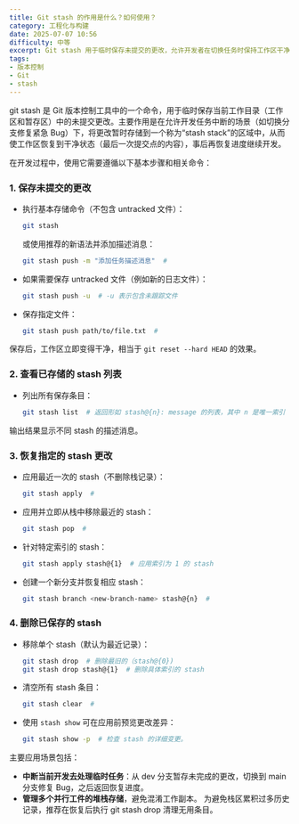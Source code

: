 ```yaml
---
title: Git stash 的作用是什么？如何使用？
category: 工程化与构建
date: 2025-07-07 10:56
difficulty: 中等
excerpt: Git stash 用于临时保存未提交的更改，允许开发者在切换任务时保持工作区干净。中等难度。
tags:
- 版本控制
- Git
- stash
---
```

git stash 是 Git 版本控制工具中的一个命令，用于临时保存当前工作目录（工作区和暂存区）中的未提交更改。主要作用是在允许开发任务中断的场景（如切换分支修复紧急 Bug）下，将更改暂时存储到一个称为“stash stack”的区域中，从而使工作区恢复到干净状态（最后一次提交点的内容），事后再恢复进度继续开发。

在开发过程中，使用它需要遵循以下基本步骤和相关命令：

### 1. 保存未提交的更改
- 执行基本存储命令（不包含 untracked 文件）：
  ```bash
  git stash
  ```
  或使用推荐的新语法并添加描述消息：
  ```bash
  git stash push -m "添加任务描述消息"  #
  ```
- 如果需要保存 untracked 文件（例如新的日志文件）：
  ```bash
  git stash push -u  # -u 表示包含未跟踪文件
  ```
- 保存指定文件：
  ```bash
  git stash push path/to/file.txt  #
  ```
保存后，工作区立即变得干净，相当于 `git reset --hard HEAD` 的效果。

### 2. 查看已存储的 stash 列表
- 列出所有保存条目：
  ```bash
  git stash list  # 返回形如 stash@{n}: message 的列表，其中 n 是唯一索引
  ```
输出结果显示不同 stash 的描述消息。

### 3. 恢复指定的 stash 更改
- 应用最近一次的 stash（不删除栈记录）：
  ```bash
  git stash apply  #
  ```
- 应用并立即从栈中移除最近的 stash：
  ```bash
  git stash pop  #
  ```
- 针对特定索引的 stash：
  ```bash
  git stash apply stash@{1}  # 应用索引为 1 的 stash
  ```
- 创建一个新分支并恢复相应 stash：
  ```bash
  git stash branch <new-branch-name> stash@{n}  #
  ```

### 4. 删除已保存的 stash
- 移除单个 stash（默认为最近记录）：
  ```bash
  git stash drop  # 删除最旧的（stash@{0})
  git stash drop stash@{1}  # 删除具体索引的 stash
  ```
- 清空所有 stash 条目：
  ```bash
  git stash clear  #
  ```
- 使用 `stash show` 可在应用前预览更改差异：
  ```bash
  git stash show -p  # 检查 stash 的详细变更。
  ```

主要应用场景包括：
- **中断当前开发去处理临时任务**：从 dev 分支暂存未完成的更改，切换到 main 分支修复 Bug，之后返回恢复进度。
- **管理多个并行工件的堆栈存储**，避免混淆工作副本。
为避免栈区累积过多历史记录，推荐在恢复后执行 git stash drop 清理无用条目。
